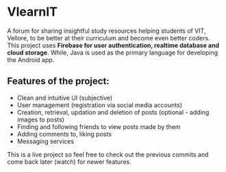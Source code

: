 # VlearnIT
A forum for sharing insightful study resources helping students of VIT, Vellore, to be better at their curriculum and become even better coders. This project uses **Firebase for user authentication, realtime database and cloud storage**. While, Java is used as the primary language for developing the Android app.
## Features of the project:
- Clean and intuitive UI (subjective)
- User management (registration via social media accounts)
- Creation, retrieval, updation and deletion of posts (optional - adding images to posts)
- Finding and following friends to view posts made by them
- Adding comments to, liking posts
- Messaging services 

This is a live project so feel free to check out the previous commits and come back later (watch) for newer features.
